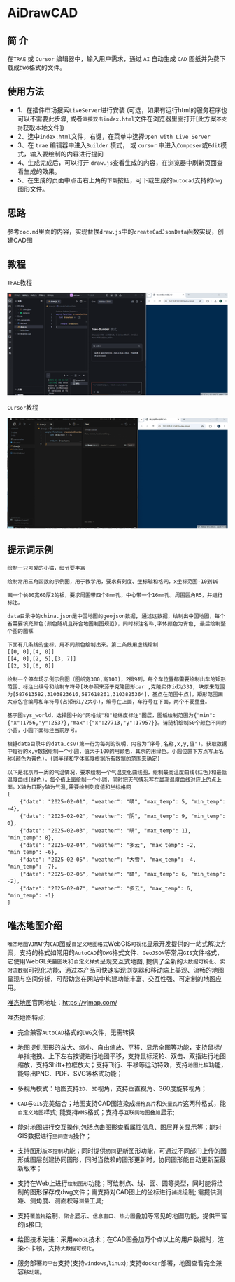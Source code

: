 # AiDrawCAD
## 简 介
在`TRAE` 或 `Cursor` 编辑器中，输入用户需求，通过 `AI` 自动生成 `CAD` 图纸并免费下载成`DWG`格式的文件。

## 使用方法
- 1、在插件市场搜索`LiveServer`进行安装 (可选，如果有运行html的服务程序也可以不需要此步骤, 或者`直接双击index.html`文件在浏览器里面打开[此方案`不支持`获取本地文件])
- 2、选中`index.html`文件，右键，在菜单中选择`Open with Live Server`
- 3、在 `trae` 编辑器中进入`Builder` 模式， 或 `cursor` 中进入`Composer`或`Edit`模式，输入要绘制的内容进行提问
- 4、生成完成后，可以打开 `draw.js`查看生成的内容，在浏览器中刷新页面查看生成的效果。
- 5、在生成的页面中点击右上角的`下载`按钮，可下载生成的`autocad`支持的`dwg`图形文件。

## 思路
参考`doc.md`里面的内容，实现替换`draw.js`中的`createCadJsonData`函数实现，创建CAD图

## 教程

`TRAE`教程

![](trae教程示例.gif)

`Cursor`教程

![](cursor教程示例.gif)

## 提示词示例

```
绘制一只可爱的小猫，细节要丰富
```

```
绘制常用三角函数的示例图，用于教学用，要求有刻度、坐标轴和格网，x坐标范围-10到10
```

```
画一个长80宽60厚2的板，要求周围带四个8mm孔，中心带一个16mm孔，周围圆角R5，并进行标注。
```

```
data目录中的china.json是中国地图的geojson数据, 通过这数据，绘制出中国地图，每个省需要填充颜色(颜色随机且符合地图制图规范)，同时标注名称,字体颜色为青色, 最后绘制整个图的图框
```

```
下面有几条线的坐标，用不同颜色绘制出来。第二条线用虚线绘制
[[0, 0],[4, 0]]
[[4, 0],[2, 5],[3, 7]]
[[2, 3],[0, 0]]
```

```
绘制一个停车场示例示例图（图纸宽300,高100)，2排9列，每个车位置都需要绘制出车的矩形范围、标注出编号和绘制车符号[块参照来源于克隆图形car ,克隆实体id为331, 块原来范围为[587613582,3103823616,587618261,3103825364]，基点在范围中点]。矩形范围画大点包含编号和车符号(占矩形1/2大小)，编号在上面，车符号在下面，两个不要重叠。
```

```
基于图sys_world，选择图中的"网格线"和"经纬度标注"图层，图纸绘制范围为{"min":{"x":1756,"y":2537},"max":{"x":27713,"y":17957}}。请随机绘制50个颜色不同的小圆，小圆下面标注当前序号。
```

```
根据data目录中的data.csv(第一行为每列的说明，内容为“序号,名称,x,y,值")。获取数据中每行的x,y数据绘制一个小圆，值大于100的用颜色，其余的用绿色。小圆位置下方点写上名称(颜色为青色)。(圆半径和字体高度根据所有数据的范围来确定)
```


```
以下是北京市一周的气温情况，要求绘制一个气温变化曲线图，绘制最高温度曲线(红色)和最低温度曲线(绿色)，每个值上面绘制一个小圆，同时把天气情况写在最高温度曲线对应上的点上面。X轴为日期y轴为气温,需要绘制刻度值和坐标格网
[
    {"date": "2025-02-01", "weather": "晴", "max_temp": 5, "min_temp": -4},
    {"date": "2025-02-02", "weather": "阴", "max_temp": 9, "min_temp": 0},
    {"date": "2025-02-03", "weather": "晴", "max_temp": 11, "min_temp": 8},
    {"date": "2025-02-04", "weather": "多云", "max_temp": -2, "min_temp": -6},
    {"date": "2025-02-05", "weather": "大雪", "max_temp": -4, "min_temp": -7},
    {"date": "2025-02-06", "weather": "晴", "max_temp": 6, "min_temp": -2},
    {"date": "2025-02-07", "weather": "多云", "max_temp": 6, "min_temp": -1}
]
```

## 唯杰地图介绍

`唯杰地图VJMAP`为`CAD`图或`自定义地图格式`WebGIS`可视化`显示开发提供的一站式解决方案，支持的格式如常用的`AutoCAD`的`DWG`格式文件、`GeoJSON`等常用`GIS`文件格式，它使用WebGL`矢量图块`和`自定义样式`呈现交互式地图, 提供了全新的`大数据可视化`、`实时流数据`可视化功能，通过本产品可快速实现浏览器和移动端上美观、流畅的地图呈现与空间分析，可帮助您在网站中构建功能丰富、交互性强、可定制的地图应用。

[唯杰地图](https://vjmap.com/)官网地址：https://vjmap.com/

唯杰地图特点: 


- 完全兼容`AutoCAD`格式的`DWG`文件，无需转换

- 地图提供图形的放大、缩小、自由缩放、平移、显示全图等功能，支持鼠标/单指拖拽、上下左右按键进行地图平移，支持鼠标滚轮、双击、双指进行地图缩放，支持Shift+拉框放大；支持飞行、平移等运动特效，支持`地图比较`功能，能导出PNG、PDF、SVG等格式功能；

- 多视角模式：地图支持`2D`、`3D`视角，支持垂直视角、360度旋转视角；

- `CAD`与`GIS`完美结合；地图支持CAD图渲染成`栅格瓦片`和`矢量瓦片`这两种格式，能`自定义地图`样式; 能支持`WMS`格式；支持与`互联网地图叠加`显示;

- 能对地图进行交互操作,包括点击图形查看属性信息、图层开关显示等；能对GIS数据进行`空间查询`操作；

- 支持图形`版本控制`功能；同时提供`协同`更新图形功能，可通过不同部门上传的图形或图层创建协同图形，同时当依赖的图形更新时，协同图形能自动更新至最新版本；

- 支持在Web上进行`绘制图形`功能；可绘制点、线、面、圆等类型，同时能将绘制的图形保存成dwg文件；需支持对CAD图上的坐标进行`捕捉`绘制; 需提供测距、测角度、测面积等`测量`工具;

- 支持`覆盖物`绘制、`聚合`显示、`信息窗口`、`热力图`叠加等常见的地图功能，提供丰富的js接口;

- 绘图技术先进：采用`WebGL`技术；在CAD图叠加万个点以上的用户数据时，渲染不卡顿，支持`大数据可视化`。

- 服务部署`跨平台`支持(支持`windows`,`linux`); 支持`docker`部署，地图查看完全兼容`移动端`。